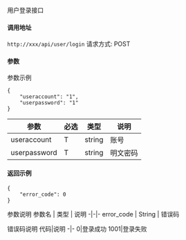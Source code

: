 用户登录接口

#### 调用地址
`http://xxx/api/user/login`
请求方式: POST

#### 参数
参数示例
```
{
    "useraccount": "1",
    "userpassword": "1"
}
```
参数 | 必选 | 类型 | 说明
-|-|-|-
useraccount| T | string | 账号
userpassword | T | string | 明文密码

#### 返回示例
```
{
    "error_code": 0
}
```
参数说明
参数名 | 类型 | 说明
-|-|-
error_code | String | 错误码

错误码说明
代码|说明
-|-
0|登录成功
1001|登录失败

